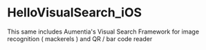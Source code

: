 # HelloVisualSearch_iOS
This same includes Aumentia's Visual Search Framework for image recognition ( mackerels ) and QR / bar code reader
